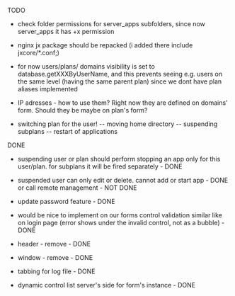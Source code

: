 

TODO

- check folder permissions for server_apps subfolders, since now server_apps it has +x permission

- nginx jx package should be repacked (i added there include jxcore/*.conf;)

- for now users/plans/ domains visibility is set to database.getXXXByUserName, and this prevents seeing  e.g. users on the same level (having the same parent plan)
    since we dont have plan aliases implemented

- IP adresses - how to use them? Right now they are defined on domains' form. Should they be maybe on plan's form?

- switching plan for the user!
    -- moving home directory
    -- suspending subplans
    -- restart of applications


DONE

- suspending user or plan should perform stopping an app only for this user/plan.
   for subplans it will be fired separately - DONE

- suspended user can only edit or delete. cannot add or start app - DONE
    or call remote management - NOT DONE

- update password feature - DONE

- would be nice to implement on our forms control validation similar like on login page
    (error shows under the invalid control, not as a bubble) - DONE


- header - remove - DONE
- window - remove - DONE
- tabbing for log file - DONE
- dynamic control list server's side for form's instance - DONE